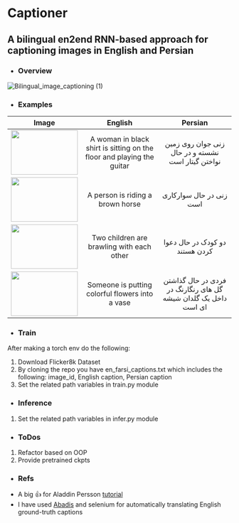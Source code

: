 # Captioner
## A bilingual en2end RNN-based approach for captioning images in English and Persian

- ### Overview
![Bilingual_image_captioning (1)](https://user-images.githubusercontent.com/79300456/215791467-aac4fe16-dbdb-46ed-9d42-22ec1fd53217.jpg)

- ### Examples
| Image | English    | Persian    |
| :---:   | :---: | :---: |
| <img src="https://user-images.githubusercontent.com/79300456/215793351-c859c844-b3a6-4971-92c0-464e8124e39e.png" data-canonical-src="https://user-images.githubusercontent.com/79300456/215793351-c859c844-b3a6-4971-92c0-464e8124e39e.png" width="150" height="100" /> | A woman in black shirt is sitting on the floor and playing the guitar   | زنی جوان روی زمین نشسته و در حال نواختن گیتار است |
| <img src="https://user-images.githubusercontent.com/79300456/215793360-24e9b4b5-abc6-4e66-8e76-cbfb2737ce7a.png" data-canonical-src="https://user-images.githubusercontent.com/79300456/215793360-24e9b4b5-abc6-4e66-8e76-cbfb2737ce7a.png" width="150" height="100" /> | A person is riding a brown horse | زنی در حال سوارکاری است   |
| <img src="https://user-images.githubusercontent.com/79300456/215793372-86b68fb0-ce59-4221-8208-8410d8a379fa.png" data-canonical-src="https://user-images.githubusercontent.com/79300456/215793372-86b68fb0-ce59-4221-8208-8410d8a379fa.png" width="150" height="100" /> | Two children are brawling with each other   | دو کودک در حال دعوا کردن هستند   |
| <img src="https://user-images.githubusercontent.com/79300456/215793378-2a90bfcf-bb80-4d5e-a72f-3160cb4c8de4.png" data-canonical-src="https://user-images.githubusercontent.com/79300456/215793378-2a90bfcf-bb80-4d5e-a72f-3160cb4c8de4.png" width="150" height="100" /> | Someone is putting colorful flowers into a vase   | فردی در حال گذاشتن گل های رنگارنگ در داخل یک گلدان شیشه ای است   |

- ### Train
After making a torch env do the following:
1. Download Flicker8k Dataset
2. By cloning the repo you have en_farsi_captions.txt which includes the following: image_id, English caption, Persian caption
2. Set the related path variables in train.py module
- ### Inference
1. Set the related path variables in infer.py module
- ### ToDos
1. Refactor based on OOP
2. Provide pretrained ckpts
- ### Refs
- A big :thumbsup: for Aladdin Persson [tutorial](https://www.youtube.com/watch?v=y2BaTt1fxJU)
- I have used [Abadis](https://abadis.ir/) and selenium for automatically translating English ground-truth captions 

